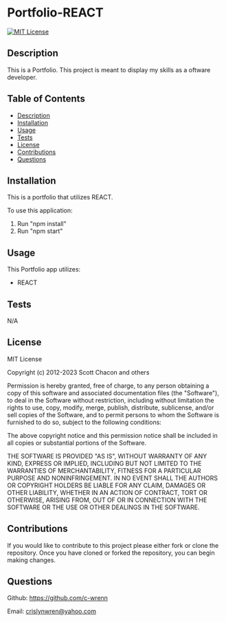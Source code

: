 # Portfolio-REACT

[![MIT License](https://img.shields.io/badge/License-MIT-blue.svg)](https://opensource.org/licenses/MIT)

## Description

This is a Portfolio. This project is meant to display my skills as a oftware developer.


## Table of Contents

- [Description](#description)
- [Installation](#installation)
- [Usage](#usage)
- [Tests](#tests)
- [License](#license)
- [Contributions](#contributions)
- [Questions](#questions)

## Installation
 
This is a portfolio that utilizes REACT.

To use this application:
1. Run "npm install"
2. Run "npm start"

## Usage

This Portfolio app utilizes: 

- REACT

## Tests

N/A

## License

MIT License

Copyright (c) 2012-2023 Scott Chacon and others

Permission is hereby granted, free of charge, to any person obtaining
a copy of this software and associated documentation files (the
"Software"), to deal in the Software without restriction, including
without limitation the rights to use, copy, modify, merge, publish,
distribute, sublicense, and/or sell copies of the Software, and to
permit persons to whom the Software is furnished to do so, subject to
the following conditions:

The above copyright notice and this permission notice shall be
included in all copies or substantial portions of the Software.

THE SOFTWARE IS PROVIDED "AS IS", WITHOUT WARRANTY OF ANY KIND,
EXPRESS OR IMPLIED, INCLUDING BUT NOT LIMITED TO THE WARRANTIES OF
MERCHANTABILITY, FITNESS FOR A PARTICULAR PURPOSE AND
NONINFRINGEMENT. IN NO EVENT SHALL THE AUTHORS OR COPYRIGHT HOLDERS BE
LIABLE FOR ANY CLAIM, DAMAGES OR OTHER LIABILITY, WHETHER IN AN ACTION
OF CONTRACT, TORT OR OTHERWISE, ARISING FROM, OUT OF OR IN CONNECTION
WITH THE SOFTWARE OR THE USE OR OTHER DEALINGS IN THE SOFTWARE.

## Contributions

If you would like to contribute to this project please either fork or clone the repository. Once you have cloned or forked the repository, you can begin making changes.

## Questions
Github: https://github.com/c-wrenn

Email: crislynwren@yahoo.com